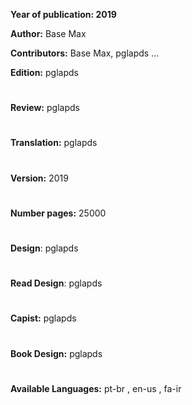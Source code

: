 **Year of publication: 2019**

**Author:** Base Max

**Contributors:** Base Max, pglapds ... 

**Edition:** pglapds

#

**Review:** pglapds

#

**Translation:** pglapds

#

**Version:** 2019

#

**Number pages:** 25000 

#

**Design**: pglapds

#

**Read Design**: pglapds

#

**Capist:** pglapds

#

**Book Design:** pglapds

#

**Available Languages:** pt-br , en-us , fa-ir 

